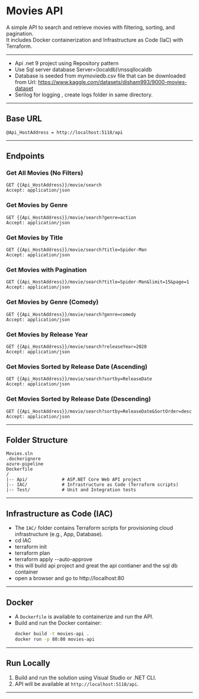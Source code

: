 
# Movies API

A simple API to search and retrieve movies with filtering, sorting, and pagination.  
It includes Docker containerization and Infrastructure as Code (IaC) with Terraform.

---

- Api .net 9 project using Repository pattern
- Use Sql server database Server=(localdb)\\mssqllocaldb
- Database is seeded from mymoviedb.csv file that can be downloaded from Url: https://www.kaggle.com/datasets/disham993/9000-movies-dataset
- Serilog for logging , create logs folder in same directory.

---

## Base URL
```
@Api_HostAddress = http://localhost:5118/api
```

---

## Endpoints

### Get All Movies (No Filters)
```http
GET {{Api_HostAddress}}/movie/search
Accept: application/json
```

### Get Movies by Genre
```http
GET {{Api_HostAddress}}/movie/search?genre=action
Accept: application/json
```

### Get Movies by Title
```http
GET {{Api_HostAddress}}/movie/search?title=Spider-Man
Accept: application/json
```

### Get Movies with Pagination
```http
GET {{Api_HostAddress}}/movie/search?title=Spider-Man&limit=15&page=1
Accept: application/json
```

### Get Movies by Genre (Comedy)
```http
GET {{Api_HostAddress}}/movie/search?genre=comedy
Accept: application/json
```

### Get Movies by Release Year
```http
GET {{Api_HostAddress}}/movie/search?releaseYear=2020
Accept: application/json
```

### Get Movies Sorted by Release Date (Ascending)
```http
GET {{Api_HostAddress}}/movie/search?sortby=ReleaseDate
Accept: application/json
```

### Get Movies Sorted by Release Date (Descending)
```http
GET {{Api_HostAddress}}/movie/search?sortby=ReleaseDate&SortOrder=desc
Accept: application/json
```

---

## Folder Structure
```
Movies.sln
.dockerignore
azure-pipeline
Dockerfile
/
|-- Api/             # ASP.NET Core Web API project
|-- IAC/             # Infrastructure as Code (Terraform scripts)
|-- Test/            # Unit and Integration tests
```

---

## Infrastructure as Code (IAC)
- The `IAC/` folder contains Terraform scripts for provisioning cloud infrastructure (e.g., App, Database).
- cd IAC
- terraform init
- terraform plan
- terraform apply --auto-approve
- this will build api project and great the api contianer and the sql db container
- open a browser and go to http://localhost:80 

---

## Docker
- A `Dockerfile` is available to containerize and run the API.
- Build and run the Docker container:
  ```bash
  docker build -t movies-api .
  docker run -p 80:80 movies-api
  ```

---

## Run Locally
1. Build and run the solution using Visual Studio or .NET CLI.
2. API will be available at `http://localhost:5118/api`.

---
 
